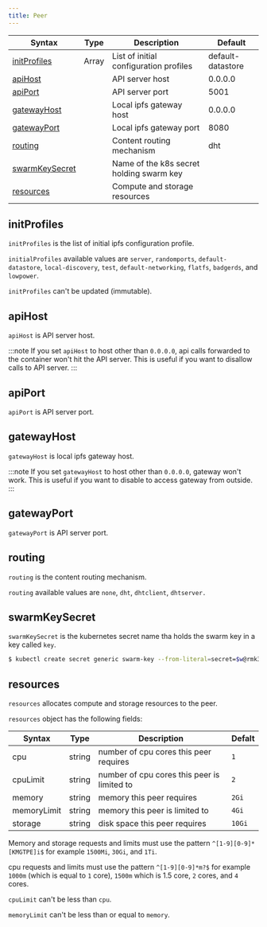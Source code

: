 ```yaml
---
title: Peer
---
```


| Syntax                            | Type  | Description                              | Default           |
| --------------------------------- | ----- | ---------------------------------------- | ----------------- |
| [initProfiles](#initprofiles)     | Array | List of initial configuration profiles   | default-datastore |
| [apiHost](#apihost)               |       | API server host                          | 0.0.0.0           |
| [apiPort](#apiport)               |       | API server port                          | 5001              |
| [gatewayHost](#gatewayhost)       |       | Local ipfs gateway host                  | 0.0.0.0           |
| [gatewayPort](#gatewayport)       |       | Local ipfs gateway port                  | 8080              |
| [routing](#routing)               |       | Content routing mechanism                | dht               |
| [swarmKeySecret](#swarmkeysecret) |       | Name of the k8s secret holding swarm key |                   |
| [resources](#resources)           |       | Compute and storage resources            |                   |

## initProfiles

`initProfiles` is the list of initial ipfs configuration profile.

`initialProfiles` available values are `server`, `randomports`, `default-datastore`, `local-discovery`, `test`, `default-networking`, `flatfs`, `badgerds`, and `lowpower`.

`initProfiles` can't be updated (immutable).

## apiHost

`apiHost` is API server host.

:::note
If you set `apiHost` to host other than `0.0.0.0`, api calls forwarded to the container won't hit the API server. This is useful if you want to disallow calls to API server.
:::

## apiPort

`apiPort` is API server port.

## gatewayHost

`gatewayHost` is local ipfs gateway host.

:::note
If you set `gatewayHost` to host other than `0.0.0.0`, gateway won't work. This is useful if you want to disable to access gateway from outside.
:::

## gatewayPort

`gatewayPort` is API server port.

## routing

`routing` is the content routing mechanism.

`routing` available values are `none`, `dht`, `dhtclient`, `dhtserver.`

## swarmKeySecret

`swarmKeySecret` is the kubernetes secret name tha holds the swarm key in a key called `key`.

```bash
$ kubectl create secret generic swarm-key --from-literal=secret=$w@rmk3y
```

## resources

`resources` allocates compute and storage resources to the peer.

`resources` object has the following fields:

| Syntax      | Type   | Description                                 | Defalt |
| ----------- | ------ | ------------------------------------------- | ------ |
| cpu         | string | number of cpu cores this peer requires      | `1`    |
| cpuLimit    | string | number of cpu cores this peer is limited to | `2`    |
| memory      | string | memory this peer requires                   | `2Gi`  |
| memoryLimit | string | memory this peer is limited to              | `4Gi`  |
| storage     | string | disk space this peer requires               | `10Gi` |

Memory and storage requests and limits must use the pattern `^[1-9][0-9]*[KMGTPE]i$` for example `1500Mi`, `30Gi`, and `1Ti`.

cpu requests and limits must use the pattern `^[1-9][0-9]*m?$` for example `1000m` (which is equal to `1` core), `1500m` which is 1.5 core, `2` cores, and `4` cores.

`cpuLimit` can't be less than `cpu`.

`memoryLimit` can't be less than or equal to `memory`.
